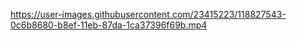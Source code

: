 

https://user-images.githubusercontent.com/23415223/118827543-0c6b8680-b8ef-11eb-87da-1ca37396f69b.mp4

